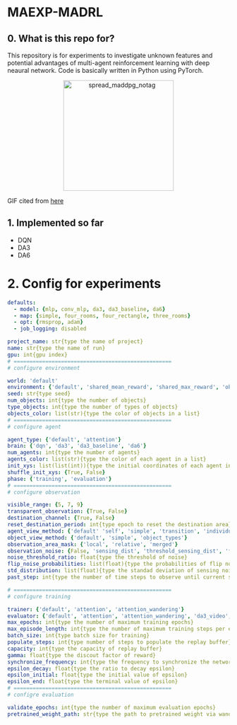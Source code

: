 # MAEXP-MADRL

## 0. What is this repo for?
This repository is for experiments to investigate unknown features and potential advantages of multi-agent reinforcement learning with deep neaural network.
Code is basically written in Python using PyTorch.
<p align="center"><img width="250" alt="spread_maddpg_notag" src="https://user-images.githubusercontent.com/60799014/92319743-64f73e00-f056-11ea-9bac-cdeadc4cc2bd.gif"></p>

GIF cited from [here](https://openai.com/blog/learning-to-cooperate-compete-and-communicate/)

## 1. Implemented so far
- DQN
- DA3
- DA6

# 2. Config for experiments
```yaml
defaults:
  - model: {mlp, conv_mlp, da3, da3_baseline, da6}
  - map: {simple, four_rooms, four_rectangle, three_rooms}
  - opt: {rmsprop, adam}
  - job_logging: disabled

project_name: str{type the name of project}
name: str{type the name of run}
gpu: int{gpu index}
# ==================================================
# configure environment

world: 'default'
environment: {'default', 'shared_mean_reward', 'shared_max_reward', 'object_types', 'da3_types_test'}
seed: str{type seed}
num_objects: int{type the number of objects}
type_objects: int{type the number of types of objects}
objects_color: list(str){type the color of objects in a list}
# ==================================================
# configure agent

agent_type: {'default', 'attention'}
brain: {'dqn', 'da3', 'da3_baseline', 'da6'}
num_agents: int{type the number of agents}
agents_color: list(str){type the color of each agent in a list}
init_xys: list(list(int)){type the initial coordinates of each agent in a list}
shuffle_init_xys: {True, False}
phase: {'training', 'evaluation'}
# ==================================================
# configure observation

visible_range: {5, 7, 9}
transparent_observation: {True, False}
destination_channel: {True, False}
reset_destination_period: int{type epoch to reset the destination area}
agent_view_method: {'default' 'self', 'simple', 'transition', 'individual'}
object_view_method: {'default', 'simple', 'object_types'}
observation_area_mask: {'local', 'relative', 'merged'}
observation_noise: {False, 'sensing_dist', 'threshold_sensing_dist', 'flat', 'flip'}
noise_threshold_ratio: float{type the threshold of noise}
flip_noise_probabilities: list(float){type the probabilities of flip noise}
std_distribution: list(float){type the standad deviation of sensing noise}
past_step: int{type the number of time steps to observe until current state}

# ==================================================
# configure training

trainer: {'default', 'attention', 'attention_wandering'}
evaluator: {'default', 'attention', 'attention_wandering', 'da3_video', 'da3_wandering_video'}
max_epochs: int{type the number of maximum training epochs}
max_episode_length: int{type the number of maximum training steps per epoch}
batch_size: int{type batch size for training}
populate_steps: int{type number of steps to populate the replay buffer}
capacity: int{type the capacity of replay buffer}
gamma: float{type the discout factor of reward}
synchronize_frequency: int{type the frequency to synchronize the network and its target network}
epsilon_decay: float{type the ratio to decay epsilon}
epsilon_initial: float{type the initial value of epsilon}
epsilon_end: float{type the terminal value of epsilon}
# ==================================================
# configre evaluation

validate_epochs: int{type the number of maximum evaluation epochs}
pretrained_weight_path: str{type the path to pretrained weight via wandb API, otherwise False}
```
